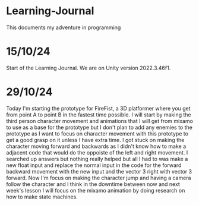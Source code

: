 # Learning-Journal
This documents my adventure in programming

# 15/10/24
Start of the Learning Journal. 
We are on Unity version 2022.3.46f1.

# 29/10/24
Today I'm starting the prototype for FireFist, a 3D platformer where you get from point A to point B in the fastest time possible. I will start by making the third person character movement and animations that I will get from mixamo to use as a base for the prototype but I don't plan to add any enemies to the prototype as I want to focus on character movement with this prototype to get a good grasp on it unless I have extra time.
I got stuck on making the character moving forward and backwards as I didn't know how to make a adjacent code that would do the oppoiste of the left and right movement. 
I searched up answers but nothing really helped but all I had to was make a new float input and replace the normal input in the code for the forward backward movement with the new input and the vector 3 right with vector 3 forward. 
Now I'm focus on making the character jump and having a camera follow the character and I think in the downtime between now and next week's lesson I will focus on the mixamo animation by doing research on how to make state machines.
